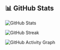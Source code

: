 ## 📊 GitHub Stats
![GitHub Stats](https://github-readme-stats.vercel.app/api?username=SangramBehera2001&show_icons=true&theme=radical)

![GitHub Streak](https://github-readme-streak-stats.herokuapp.com/?user=SangramBehera2001&theme=dark)

![GitHub Activity Graph](https://github-readme-activity-graph.vercel.app/graph?username=SangramBehera2001&theme=github-dark)

